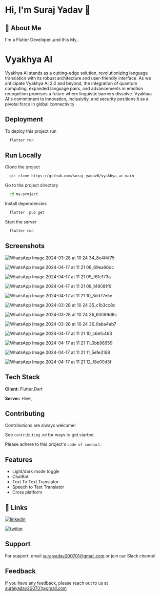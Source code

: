 
# Hi, I'm Suraj Yadav 👋


## 🚀 About Me
I'm a Flutter Developer..and this My..


# Vyakhya AI

Vyakhya AI stands as a cutting-edge solution, revolutionizing language translation with its robust architecture and user-friendly interface. As we anticipate Vyakhya AI 2.0 and beyond, the integration of quantum computing, expanded language pairs, and advancements in emotion recognition promises a future where linguistic barriers dissolve. Vyakhya AI's commitment to innovation, inclusivity, and security positions it as a pivotal force in global connectivity


## Deployment

To deploy this project run

```bash
  flutter run
```


## Run Locally

Clone the project

```bash
  git clone https://github.com/suraj-yadav0/vyakhya_ai-main
```

Go to the project directory

```bash
  cd my-project
```

Install dependencies

```bash
  flutter  pub get
```

Start the server

```bash
  flutter run
```


## Screenshots

![WhatsApp Image 2024-03-28 at 10 24 34_8e4f4f75](https://github.com/suraj-yadav0/vyakhya_ai-main/assets/90672206/eb283986-4b8a-4a4b-8172-f03e02497373)




![WhatsApp Image 2024-04-17 at 11 21 08_69ea66dc](https://github.com/suraj-yadav0/vyakhya_ai-main/assets/90672206/494248f3-917e-4df8-bfa9-bcb6bcbc5df5)

![WhatsApp Image 2024-04-17 at 11 21 09_f61e173a](https://github.com/suraj-yadav0/vyakhya_ai-main/assets/90672206/f274fd31-49f1-4c69-8c7f-10a4a7fcbd91)

![WhatsApp Image 2024-04-17 at 11 21 08_149081f9](https://github.com/suraj-yadav0/vyakhya_ai-main/assets/90672206/09a7e816-e4c3-411a-b88d-edffd19e7f18)

![WhatsApp Image 2024-04-17 at 11 21 10_3dd77e5e](https://github.com/suraj-yadav0/vyakhya_ai-main/assets/90672206/42a0c234-ca74-4b8a-be90-9c1c0e6c0c89)







![WhatsApp Image 2024-03-28 at 10 24 35_c1b3cc8c](https://github.com/suraj-yadav0/vyakhya_ai-main/assets/90672206/81c1fc9a-4b30-4aff-9ba8-8cad57eb7c55)

![WhatsApp Image 2024-03-28 at 10 24 36_60099d8c](https://github.com/suraj-yadav0/vyakhya_ai-main/assets/90672206/8ad6cfbc-3bd5-433b-8c84-9b1eaaeea632)

![WhatsApp Image 2024-03-28 at 10 24 36_0aba4eb7](https://github.com/suraj-yadav0/vyakhya_ai-main/assets/90672206/25058cc6-eca1-48b8-bee9-361ed9415f1b)

![WhatsApp Image 2024-04-17 at 11 21 10_c6e1c463](https://github.com/suraj-yadav0/vyakhya_ai-main/assets/90672206/9bcb62eb-b800-4b58-b554-75b8e3c54809)

![WhatsApp Image 2024-04-17 at 11 21 11_0bb98659](https://github.com/suraj-yadav0/vyakhya_ai-main/assets/90672206/eb2032e2-f6a1-44b0-95eb-edb75981be34)

![WhatsApp Image 2024-04-17 at 11 21 11_5efe3168](https://github.com/suraj-yadav0/vyakhya_ai-main/assets/90672206/f05418d9-02f0-4eea-bd04-f50f99f2888c)

![WhatsApp Image 2024-04-17 at 11 21 12_f8e00d3f](https://github.com/suraj-yadav0/vyakhya_ai-main/assets/90672206/c397573f-4c11-44e3-95ba-d33a2871cac9)




## Tech Stack

**Client:** Flutter,Dart

**Server:** Hive,


## Contributing

Contributions are always welcome!

See `contributing.md` for ways to get started.

Please adhere to this project's `code of conduct`.


## Features

- Light/dark mode toggle
- ChatBot
- Text To Text Translator
- Speech to Text Translator
- Cross platform


## 🔗 Links

[![linkedin](https://img.shields.io/badge/linkedin-0A66C2?style=for-the-badge&logo=linkedin&logoColor=white)](https://www.linkedin.com/in/suraj-yadav-a63b3b220/)

[![twitter](https://img.shields.io/badge/twitter-1DA1F2?style=for-the-badge&logo=twitter&logoColor=white)](https://twitter.com/surajya75007306/)


## Support

For support, email surajyadav200701@gmail.com or join our Slack channel.


## Feedback

If you have any feedback, please reach out to us at surajyadav200701@gmail.com

